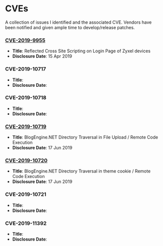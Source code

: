 # CVEs

A collection of issues I identified and the associated CVE.  Vendors have been notified and given ample time to develop/release patches.

### [CVE-2019-9955](2019-9955/README.md)
- **Title**: Reflected Cross Site Scripting on Login Page of Zyxel devices
- **Disclosure Date**: 15 Apr 2019

### CVE-2019-10717
- **Title**:
- **Disclosure Date**:

### CVE-2019-10718
- **Title**:
- **Disclosure Date**:

### [CVE-2019-10719](2019-10719/README.md)
- **Title**: BlogEngine.NET Directory Traversal in File Upload / Remote Code Execution
- **Disclosure Date**: 17 Jun 2019

### [CVE-2019-10720](2019-10720/README.md)
- **Title**: BlogEngine.NET Directory Traversal in theme cookie / Remote Code Execution
- **Disclosure Date**: 17 Jun 2019

### CVE-2019-10721
- **Title**:
- **Disclosure Date**:

### CVE-2019-11392
- **Title**:
- **Disclosure Date**:
